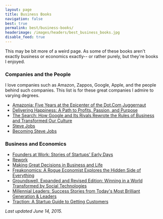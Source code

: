 ```yaml
---
layout: page
title: Business Books
navigation: false
best: true
permalink: best/business-books/
headerimage: /images/headers/best_business_books.jpg
disable_feed: true
---
```


This may be bit more of a weird page. As some of these books aren't exactly business or economics exactly-- or rather purely, but they're books I enjoyed.

### Companies and the People

I love companies such as Amazon, Zappos, Google, Apple, and the people behind such companies. This list is for these great companies I admire to varying degrees.

* [Amazonia: Five Years at the Epicenter of the Dot.Com Juggernaut](http://www.amazon.com/gp/product/B002YX0CNQ/ref=as_li_ss_tl?ie=UTF8&amp;tag=sunpech-20&amp;linkCode=as2&amp;camp=1789&amp;creative=390957&amp;creativeASIN=B002YX0CNQ)
* [Delivering Happiness: A Path to Profits, Passion, and Purpose](http://www.amazon.com/gp/product/0446563048/ref=as_li_ss_tl?ie=UTF8&amp;tag=sunpech-20&amp;linkCode=as2&amp;camp=1789&amp;creative=390957&amp;creativeASIN=0446563048)
* [The Search: How Google and Its Rivals Rewrote the Rules of Business and Transformed Our Culture](http://www.amazon.com/gp/product/1591841410/ref=as_li_ss_tl?ie=UTF8&amp;tag=sunpech-20&amp;linkCode=as2&amp;camp=1789&amp;creative=390957&amp;creativeASIN=1591841410)
* [Steve Jobs](http://www.amazon.com/gp/product/1451648537/ref=as_li_ss_tl?ie=UTF8&amp;tag=sunpech-20&amp;linkCode=as2&amp;camp=1789&amp;creative=390957&amp;creativeASIN=1451648537)
* [Becoming Steve Jobs](http://www.amazon.com/gp/product/0385347405/ref=as_li_tl?ie=UTF8&camp=1789&creative=390957&creativeASIN=0385347405&linkCode=as2&tag=sunpech-20&linkId=4GQYU4UF2Z4YQQNB)

### Business and Economics

* [Founders at Work: Stories of Startups' Early Days](http://www.amazon.com/gp/product/1430210788/ref=as_li_ss_tl?ie=UTF8&amp;tag=sunpech-20&amp;linkCode=as2&amp;camp=1789&amp;creative=390957&amp;creativeASIN=1430210788)
* [Rework](http://www.amazon.com/gp/product/0307463745/ref=as_li_ss_tl?ie=UTF8&amp;tag=sunpech-20&amp;linkCode=as2&amp;camp=1789&amp;creative=390957&amp;creativeASIN=0307463745)
* [Making Great Decisions in Business and Life](http://www.amazon.com/gp/product/0976854104/ref=as_li_ss_tl?ie=UTF8&amp;tag=sunpech-20&amp;linkCode=as2&amp;camp=1789&amp;creative=390957&amp;creativeASIN=0976854104)
* [Freakonomics: A Rogue Economist Explores the Hidden Side of Everything](http://www.amazon.com/gp/product/0060731338/ref=as_li_ss_tl?ie=UTF8&amp;tag=sunpech-20&amp;linkCode=as2&amp;camp=1789&amp;creative=390957&amp;creativeASIN=0060731338)
* [Groundswell, Expanded and Revised Edition: Winning in a World Transformed by Social Technologies](http://www.amazon.com/gp/product/1422161986/ref=as_li_ss_tl?ie=UTF8&amp;tag=sunpech-20&amp;linkCode=as2&amp;camp=1789&amp;creative=390957&amp;creativeASIN=1422161986)
* [Millennial Leaders: Success Stories from Today's Most Brilliant Generation &amp; Leaders](http://www.amazon.com/gp/product/0981454518/ref=as_li_ss_tl?ie=UTF8&amp;tag=sunpech-20&amp;linkCode=as2&amp;camp=1789&amp;creative=390957&amp;creativeASIN=0981454518)
* [Traction: A Startup Guide to Getting Customers](http://www.amazon.com/gp/product/0976339609/ref=as_li_tl?ie=UTF8&camp=1789&creative=390957&creativeASIN=0976339609&linkCode=as2&tag=sunpech-20&linkId=KWB2JWLH42SMSXTF)

*Last updated June 14, 2015.*
